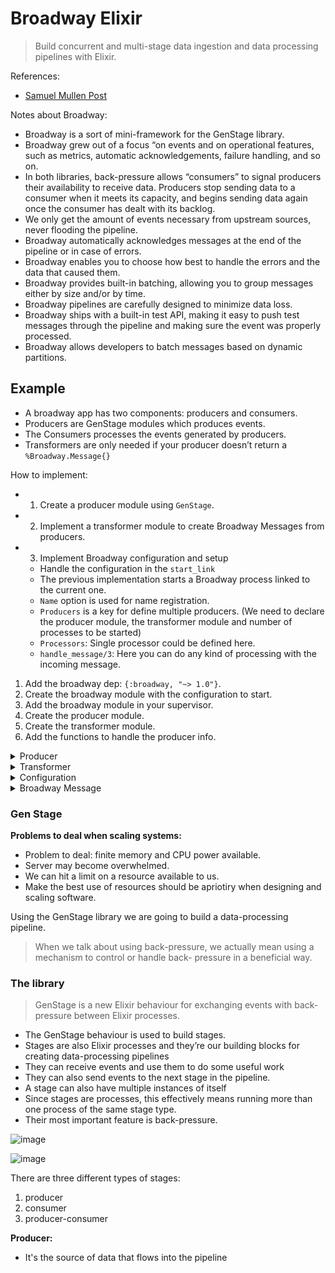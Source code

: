 # Broadway Elixir

> Build concurrent and multi-stage data ingestion and data processing pipelines with Elixir.

References:

- [Samuel Mullen Post](https://samuelmullen.com/articles/understanding-elixirs-broadway)

Notes about Broadway:

- Broadway is a sort of mini-framework for the GenStage library.
- Broadway grew out of a focus “on events and on operational features, such as metrics, automatic acknowledgements, failure handling, and so on.
- In both libraries, back-pressure allows “consumers” to signal producers their availability to receive data. Producers stop sending data to a consumer when it meets its capacity, and begins sending data again once the consumer has dealt with its backlog. 
- We only get the amount of events necessary from upstream sources, never flooding the pipeline.
- Broadway automatically acknowledges messages at the end of the pipeline or in case of errors.
- Broadway enables you to choose how best to handle the errors and the data that caused them.
- Broadway provides built-in batching, allowing you to group messages either by size and/or by time.
- Broadway pipelines are carefully designed to minimize data loss. 
- Broadway ships with a built-in test API, making it easy to push test messages through the pipeline and making sure the event was properly processed.
- Broadway allows developers to batch messages based on dynamic partitions.

## Example

- A broadway app has two components: producers and consumers. 
- Producers are GenStage modules which produces events.
- The Consumers processes the events generated by producers.
- Transformers are only needed if your producer doesn’t return a `%Broadway.Message{}`

How to implement:
* 1. Create a producer module using `GenStage`.
* 2. Implement a transformer module to create Broadway Messages from producers.
* 3. Implement Broadway configuration and setup
  * Handle the configuration in the `start_link`
  * The previous implementation starts a Broadway process linked to the current one.
  * `Name` option is used for name registration.
  * `Producers` is a key for define multiple producers. (We need to declare the producer module, the transformer module and number of processes to be started)
  * `Processors`: Single processor could be defined here.
  * `handle_message/3`: Here you can do any kind of processing with the incoming message.


1. Add the broadway dep: `{:broadway, "~> 1.0"}`.
2. Create the broadway module with the configuration to start.
3. Add the broadway module in your supervisor.
4. Create the producer module.
5. Create the transformer module.
6. Add the functions to handle the producer info.

<details>
  <summary>Producer</summary>

`Producer`
``` elixir
defmodule MyApp.Counter do
  use GenStage

  def start_link(number) do
    GenStage.start_link(Counter, number)
  end

  def init(counter) do
    {:producer, counter}
  end

  //We create the handle_demand/2 function to receive “demand” from processors
  def handle_demand(demand, counter) when demand > 0 do
    events = Enum.to_list(counter..counter+demand-1)

    {:noreply, events, counter + demand}
  end
end
```  
</details>

<details>
  <summary>Transformer</summary>

  `Transformer`
```elixir
defmodule MyApp.CounterMessage do
  def transform(event, _opts) do
    message = %Broadway.Message{
      data: event,
      acknowledger: {__MODULE__, :ack_id, event}
    }
  end

  def ack(_ref, _successes, _failures) do
    :ok
  end
end
```
</details>

<details>
  <summary>Configuration</summary>

  
`Configuration`
```elixir
defmodule MyApp do
  use Broadway

  alias Broadway.Message

  def start_link(_opts) do
    Broadway.start_link(__MODULE__,
      name: MyAppExample,
      producer: [
        default: [
          module: {MyApp.Counter, 0},
          transformer: {MyApp.CounterMessage, :transform, []},
          concurrency: 1 // rename stages to concurrency
        ]
      ],
      processors: [
        default: [stages: 2]
      ],
    )
  end

  def handle_message(:default, %Message{data: data} = message, _context) do
    Process.sleep 1000

    message
    |> IO.inspect
  end
end
```

</details>

<details>
  <summary>Broadway Message</summary>

`Configuration`
```elixir
  %Broadway.Message{
  acknowledger: {MyApp.CounterMessage, :ack_id, 0},
  batch_key: :default,
  batcher: :default,
  data: 0,
  metadata: %{},
  status: :ok
}
```
</details>


### Gen Stage

**Problems to deal when scaling systems:**

- Problem to deal: finite memory and CPU power available. 
- Server may become overwhelmed.
- We can hit a limit on a resource available to us.
- Make the best use of resources should be apriotiry when designing and scaling software.

Using the GenStage library we are going to build a data-processing pipeline.
 
> When we talk about using back-pressure, we actually mean using a mechanism to control or handle back- pressure in a beneficial way.

### The library

> GenStage is a new Elixir behaviour for exchanging events with back-pressure between Elixir processes.

- The GenStage behaviour is used to build stages. 
- Stages are also Elixir processes and they’re our building blocks for creating data-processing pipelines
- They can receive events and use them to do some useful work
- They can also send events to the next stage in the pipeline.
- A stage can also have multiple instances of itself 
- Since stages are processes, this effectively means running more than one process of the same stage type.
- Their most important feature is back-pressure.

![image](https://user-images.githubusercontent.com/17634377/213021169-e86b6de0-305f-40ef-9053-08c2450bb183.png)

![image](https://user-images.githubusercontent.com/17634377/213021291-9d0950f5-3906-4cc1-afb2-146b492aaadf.png)

There are three different types of stages:
1. producer
2. consumer
3. producer-consumer

**Producer:**

- It's the source of data that flows into the pipeline
